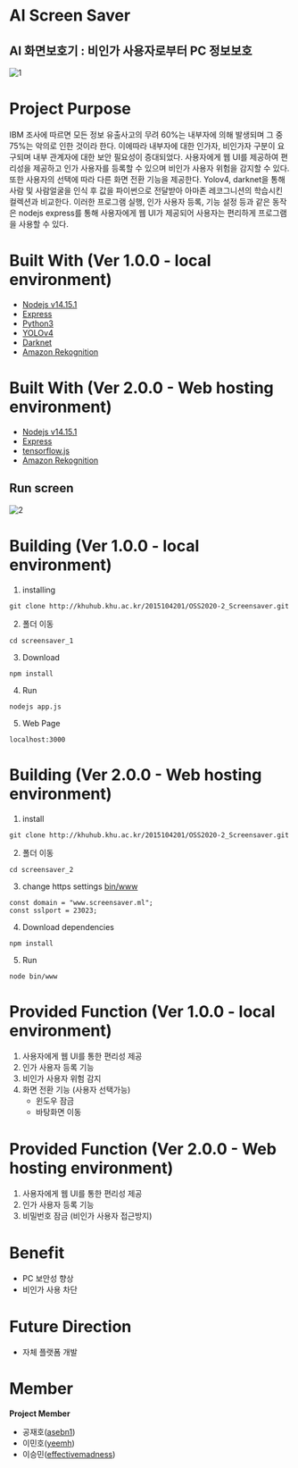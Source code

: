 ﻿# AI Screen Saver
## AI 화면보호기 : 비인가 사용자로부터 PC 정보보호
![1](https://user-images.githubusercontent.com/57438644/100651272-926b3380-3388-11eb-870e-f0ccc900c999.png)

# Project Purpose
 IBM 조사에 따르면 모든 정보 유출사고의 무려 60%는 내부자에 의해 발생되며 그 중 75%는 악의로 인한 것이라 한다. 
이에따라 내부자에 대한 인가자, 비인가자 구분이 요구되며 내부 관계자에 대한 보안 필요성이 증대되었다.
 사용자에게 웹 UI를 제공하여 편리성을 제공하고 인가 사용자를 등록할 수 있으며 비인가 사용자 위험을 감지할 수 있다. 또한 사용자의 선택에 따라 다른 화면 전환 기능을 제공한다. Yolov4, darknet을 통해 사람 및 사람얼굴을 인식 후 값을 파이썬으로 전달받아 아마존 레코그니션의 학습시킨 컬렉션과 비교한다. 이러한 프로그램 실행, 인가 사용자 등록, 기능 설정 등과 같은 동작은 nodejs express를 통해 사용자에게 웹 UI가 제공되어 사용자는 편리하게 프로그램을 사용할 수 있다.
 
# Built With (Ver 1.0.0 - local environment)
- [Nodejs v14.15.1](https://nodejs.org/ko/)
- [Express](https://expressjs.com/ko/)
- [Python3](https://www.python.org/downloads/)
- [YOLOv4](https://github.com/Tianxiaomo/pytorch-YOLOv4)
- [Darknet](https://github.com/pjreddie/darknet)
- [Amazon Rekognition](https://aws.amazon.com/ko/free/machine-learning/?trk=ps_a134p000006gGh6AAE&trkCampaign=acq_paid_search_brand&sc_channel=PS&sc_campaign=acquisition_KR&sc_publisher=Google&sc_category=Machine%20Learning&sc_country=KR&sc_geo=APAC&sc_outcome=acq&sc_detail=aws%20facial%20recognition&sc_content=Facial%20Recognition_e&sc_matchtype=e&sc_segment=477202630056&sc_medium=ACQ-P|PS-GO|Brand|Desktop|SU|Machine%20Learning|Solution|KR|EN|Text&s_kwcid=AL!4422!3!477202630056!e!!g!!aws%20facial%20recognition&ef_id=Cj0KCQiAzZL-BRDnARIsAPCJs72Uu_Iat-5C20ve4ITu4seo-Z4DXXMvSZYgcbpgO3GYG1c6ayI0ZdUaAnLSEALw_wcB:G:s&s_kwcid=AL!4422!3!477202630056!e!!g!!aws%20facial%20recognition)

# Built With (Ver 2.0.0 - Web hosting environment)
- [Nodejs v14.15.1](https://nodejs.org/ko/)
- [Express](https://expressjs.com/ko/)
- [tensorflow.js](https://www.tensorflow.org/js?hl=ko)
- [Amazon Rekognition](https://aws.amazon.com/ko/free/machine-learning/?trk=ps_a134p000006gGh6AAE&trkCampaign=acq_paid_search_brand&sc_channel=PS&sc_campaign=acquisition_KR&sc_publisher=Google&sc_category=Machine%20Learning&sc_country=KR&sc_geo=APAC&sc_outcome=acq&sc_detail=aws%20facial%20recognition&sc_content=Facial%20Recognition_e&sc_matchtype=e&sc_segment=477202630056&sc_medium=ACQ-P|PS-GO|Brand|Desktop|SU|Machine%20Learning|Solution|KR|EN|Text&s_kwcid=AL!4422!3!477202630056!e!!g!!aws%20facial%20recognition&ef_id=Cj0KCQiAzZL-BRDnARIsAPCJs72Uu_Iat-5C20ve4ITu4seo-Z4DXXMvSZYgcbpgO3GYG1c6ayI0ZdUaAnLSEALw_wcB:G:s&s_kwcid=AL!4422!3!477202630056!e!!g!!aws%20facial%20recognition)

## Run screen
![2](https://user-images.githubusercontent.com/57438644/100651286-95662400-3388-11eb-8f32-fc6bdf88282b.png)

# Building (Ver 1.0.0 - local environment)
1. installing
```
git clone http://khuhub.khu.ac.kr/2015104201/OSS2020-2_Screensaver.git
```
2. 폴더 이동
``` 
cd screensaver_1
```
3. Download
```
npm install
```
4. Run
```
nodejs app.js
```
5. Web Page
```
localhost:3000
```

# Building (Ver 2.0.0 - Web hosting environment)
1. install
```
git clone http://khuhub.khu.ac.kr/2015104201/OSS2020-2_Screensaver.git
```
2. 폴더 이동
``` 
cd screensaver_2
```
3. change https settings
[bin/www](http://khuhub.khu.ac.kr/2015104201/OSS2020-2_Screensaver/blob/master/screensaver/bin/www)
```
const domain = "www.screensaver.ml";
const sslport = 23023;
```
4. Download dependencies
```
npm install
```
5. Run
```
node bin/www
```

# Provided Function (Ver 1.0.0 - local environment)
1. 사용자에게 웹 UI를 통한 편리성 제공
2. 인가 사용자 등록 기능
3. 비인가 사용자 위험 감지
4. 화면 전환 기능 (사용자 선택가능)
	- 윈도우 잠금
	- 바탕화면 이동

# Provided Function (Ver 2.0.0 - Web hosting environment)
1. 사용자에게 웹 UI를 통한 편리성 제공
2. 인가 사용자 등록 기능
3. 비밀번호 잠금 (비인가 사용자 접근방지)

# Benefit
- PC 보안성 향상
- 비인가 사용 차단

# Future Direction
- 자체 플랫폼 개발

# Member
**Project Member**
- 공재호([asebn1](https://github.com/asebn1))
- 이민호([yeemh](https://github.com/yeemh))
- 이승민([effectivemadness](https://github.com/effectivemadness))

